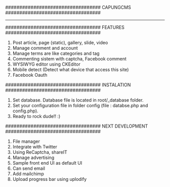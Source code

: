 ##################################
CAPUNGCMS
##################################

------------------------------------------------------------------------------------------------------

##################################
FEATURES
##################################
1. Post article, page (static), gallery, slide, video
2. Manage comment and account
3. Manage terms are like categories and tag
4. Commenting sistem with captcha, Facebook comment
5. WYSIWYG editor using CKEditor
6. Mobile detect (Detect what device that access this site)
7. Facebook Oauth


##################################
INSTALATION
##################################
1. Set database. Database file is located in root/_database folder.
2. Set your configuration file in folder config (file : databse.php and config.php).
3. Ready to rock dude!! :)


##################################
NEXT DEVELOPMENT
##################################
1. File manager
2. Integrate with Twitter
3. Using ReCaptcha, shareIT
4. Manage advertising
5. Sample front end UI as default UI
6. Can send email
7. Add mailchimp
8. Upload progress bar using uplodify